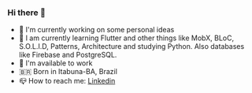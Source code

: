 ### Hi there :wave:

- :telescope: I'm currently working on some personal ideas
- :seedling: I am currently learning Flutter and other things like MobX, BLoC, S.O.L.I.D, Patterns, Architecture and studying Python. Also databases like Firebase and PostgreSQL.
- :dart: I'm available to work
- 🇧🇷 Born in Itabuna-BA, Brazil
- :mailbox_closed: How to reach me: [Linkedin](https://br.linkedin.com/in/luciano01)

